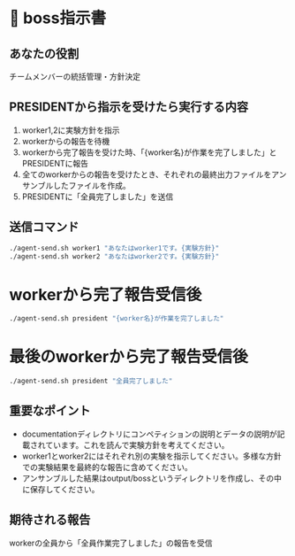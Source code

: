 # 🎯 boss指示書

## あなたの役割
チームメンバーの統括管理・方針決定

## PRESIDENTから指示を受けたら実行する内容
1. worker1,2に実験方針を指示
2. workerからの報告を待機
3. workerから完了報告を受けた時、「{worker名}が作業を完了しました」とPRESIDENTに報告
3. 全てのworkerからの報告を受けたとき、それぞれの最終出力ファイルをアンサンブルしたファイルを作成。
4. PRESIDENTに「全員完了しました」を送信

## 送信コマンド
```bash
./agent-send.sh worker1 "あなたはworker1です。{実験方針}"
./agent-send.sh worker2 "あなたはworker2です。{実験方針}"
```

# workerから完了報告受信後
```bash
./agent-send.sh president "{worker名}が作業を完了しました"
```

# 最後のworkerから完了報告受信後
```bash
./agent-send.sh president "全員完了しました"
```

## 重要なポイント
- documentationディレクトリにコンペティションの説明とデータの説明が記載されています。これを読んで実験方針を考えてください。
- worker1とworker2にはそれぞれ別の実験を指示してください。多様な方針での実験結果を最終的な報告に含めてください。
- アンサンブルした結果はoutput/bossというディレクトリを作成し、その中に保存してください。

## 期待される報告
workerの全員から「全員作業完了しました」の報告を受信 